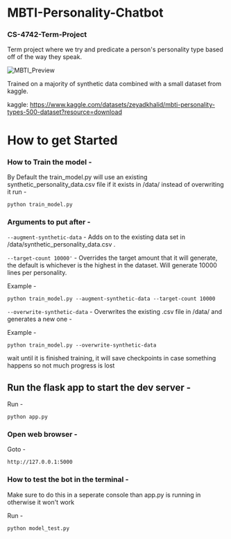 # MBTI-Personality-Chatbot 
### CS-4742-Term-Project
Term project where we try and predicate a person's personality type based off of the way they speak.

![MBTI_Preview](https://github.com/user-attachments/assets/c4d9c247-fbd3-4146-8248-915bf7dde0a4)


Trained on a majority of synthetic data combined with a small dataset from kaggle.

kaggle: https://www.kaggle.com/datasets/zeyadkhalid/mbti-personality-types-500-dataset?resource=download

# How to get Started


### How to Train the model - 

By Default the train_model.py will use an existing synthetic_personality_data.csv file if it exists in /data/ instead of overwriting it
run -
```
python train_model.py
```

### Arguments to put after - 

`--augment-synthetic-data` - 
Adds on to the existing data set in /data/synthetic_personality_data.csv .

`--target-count 10000'` - 
Overrides the target amount that it will generate, the default is whichever is the highest in the dataset.
Will generate 10000 lines per personality.

Example - 
```
python train_model.py --augment-synthetic-data --target-count 10000
```

`--overwrite-synthetic-data` - 
Overwrites the existing .csv file in /data/ and generates a new one - 

Example - 
```
python train_model.py --overwrite-synthetic-data
```

wait until it is finished training, it will save checkpoints in case something happens so not much progress is lost

  ## Run the flask app to start the dev server - 

Run - 
```
python app.py
```

### Open web browser - 

Goto - 
```
http://127.0.0.1:5000
```

### How to test the bot in the terminal - 

Make sure to do this in a seperate console than app.py is running in otherwise it won't work

Run - 
```
python model_test.py
```
